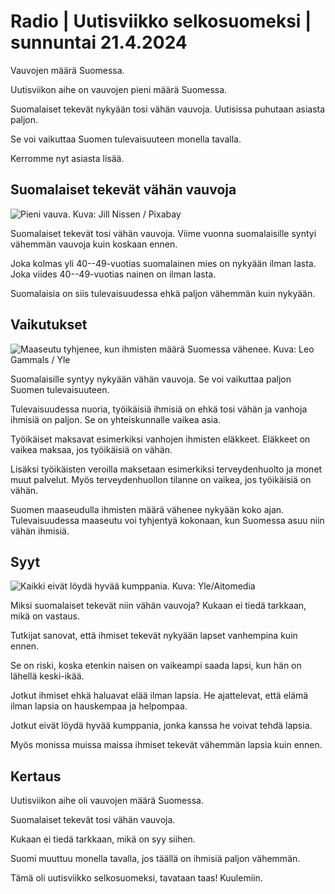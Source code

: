 # Radio \| Uutisviikko selkosuomeksi \| sunnuntai 21.4.2024

Vauvojen määrä Suomessa.

Uutisviikon aihe on vauvojen pieni määrä Suomessa.

Suomalaiset tekevät nykyään tosi vähän vauvoja. Uutisissa puhutaan asiasta paljon.

Se voi vaikuttaa Suomen tulevaisuuteen monella tavalla.

Kerromme nyt asiasta lisää.

## Suomalaiset tekevät vähän vauvoja

![Pieni vauva. Kuva: Jill Nissen / Pixabay](https://images.cdn.yle.fi/image/upload/c_crop,h_1078,w_1917,x_2,y_99/ar_1.7777777777777777,c_fill,g_faces,h_431,w_767/dpr_1.0/q_auto:eco/f_auto/fl_lossy/v1713513323/39-127306966222163634b9)

Suomalaiset tekevät tosi vähän vauvoja. Viime vuonna suomalaisille syntyi vähemmän vauvoja kuin koskaan ennen.

Joka kolmas yli 40--49-vuotias suomalainen mies on nykyään ilman lasta. Joka viides 40--49-vuotias nainen on ilman lasta.

Suomalaisia on siis tulevaisuudessa ehkä paljon vähemmän kuin nykyään.

## Vaikutukset

![Maaseutu tyhjenee, kun ihmisten määrä Suomessa vähenee. Kuva: Leo Gammals / Yle](https://images.cdn.yle.fi/image/upload/c_crop,h_3087,w_5488,x_0,y_426/ar_1.7777777777777777,c_fill,g_faces,h_431,w_767/dpr_1.0/q_auto:eco/f_auto/fl_lossy/v1710844508/39-125934365f96a1c43a7e)

Suomalaisille syntyy nykyään vähän vauvoja. Se voi vaikuttaa paljon Suomen tulevaisuuteen.

Tulevaisuudessa nuoria, työikäisiä ihmisiä on ehkä tosi vähän ja vanhoja ihmisiä on paljon. Se on yhteiskunnalle vaikea asia.

Työikäiset maksavat esimerkiksi vanhojen ihmisten eläkkeet. Eläkkeet on vaikea maksaa, jos työikäisiä on vähän.

Lisäksi työikäisten veroilla maksetaan esimerkiksi terveydenhuolto ja monet muut palvelut. Myös terveydenhuollon tilanne on vaikea, jos työikäisiä on vähän.

Suomen maaseudulla ihmisten määrä vähenee nykyään koko ajan. Tulevaisuudessa maaseutu voi tyhjentyä kokonaan, kun Suomessa asuu niin vähän ihmisiä.

## Syyt

![Kaikki eivät löydä hyvää kumppania. Kuva: Yle/Aitomedia](https://images.cdn.yle.fi/image/upload/c_crop,h_900,w_1600,x_0,y_0/ar_1.7777777777777777,c_fill,g_faces,h_431,w_767/dpr_1.0/q_auto:eco/f_auto/fl_lossy/v1445806584/17-36469562d41da2d230)

Miksi suomalaiset tekevät niin vähän vauvoja? Kukaan ei tiedä tarkkaan, mikä on vastaus.

Tutkijat sanovat, että ihmiset tekevät nykyään lapset vanhempina kuin ennen.

Se on riski, koska etenkin naisen on vaikeampi saada lapsi, kun hän on lähellä keski-ikää.

Jotkut ihmiset ehkä haluavat elää ilman lapsia. He ajattelevat, että elämä ilman lapsia on hauskempaa ja helpompaa.

Jotkut eivät löydä hyvää kumppania, jonka kanssa he voivat tehdä lapsia.

Myös monissa muissa maissa ihmiset tekevät vähemmän lapsia kuin ennen.

## Kertaus

Uutisviikon aihe oli vauvojen määrä Suomessa.

Suomalaiset tekevät tosi vähän vauvoja.

Kukaan ei tiedä tarkkaan, mikä on syy siihen.

Suomi muuttuu monella tavalla, jos täällä on ihmisiä paljon vähemmän.

Tämä oli uutisviikko selkosuomeksi, tavataan taas! Kuulemiin.

